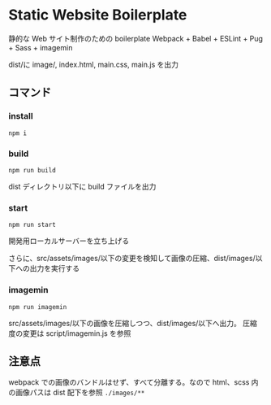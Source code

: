 # Static Website Boilerplate

静的な Web サイト制作のための boilerplate
Webpack + Babel + ESLint + Pug + Sass + imagemin

dist/に image/, index.html, main.css, main.js を出力

## コマンド

### install

`npm i`

### build

`npm run build`

dist ディレクトリ以下に build ファイルを出力

### start

`npm run start`

開発用ローカルサーバーを立ち上げる

さらに、src/assets/images/以下の変更を検知して画像の圧縮、dist/images/以下への出力を実行する

### imagemin

`npm run imagemin`

src/assets/images/以下の画像を圧縮しつつ、dist/images/以下へ出力。
圧縮度の変更は script/imagemin.js を参照

## 注意点

webpack での画像のバンドルはせず、すべて分離する。なので html、scss 内の画像パスは dist 配下を参照
`./images/**`
